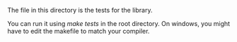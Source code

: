 The file in this directory is the tests for the library.

You can run it using *make tests* in the root directory.
On windows, you might have to edit the makefile to match your compiler.
